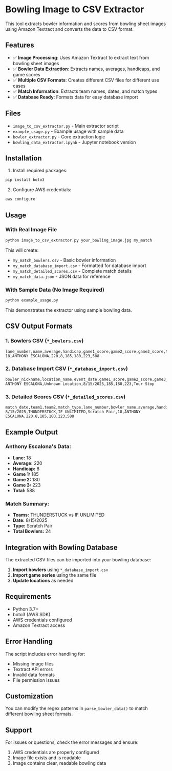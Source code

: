 # Bowling Image to CSV Extractor

This tool extracts bowler information and scores from bowling sheet images using Amazon Textract and converts the data to CSV format.

## Features

- ✅ **Image Processing**: Uses Amazon Textract to extract text from bowling sheet images
- ✅ **Bowler Data Extraction**: Extracts names, averages, handicaps, and game scores
- ✅ **Multiple CSV Formats**: Creates different CSV files for different use cases
- ✅ **Match Information**: Extracts team names, dates, and match types
- ✅ **Database Ready**: Formats data for easy database import

## Files

- `image_to_csv_extractor.py` - Main extractor script
- `example_usage.py` - Example usage with sample data
- `bowler_extractor.py` - Core extraction logic
- `bowling_data_extractor.ipynb` - Jupyter notebook version

## Installation

1. Install required packages:
```bash
pip install boto3
```

2. Configure AWS credentials:
```bash
aws configure
```

## Usage

### With Real Image File

```bash
python image_to_csv_extractor.py your_bowling_image.jpg my_match
```

This will create:
- `my_match_bowlers.csv` - Basic bowler information
- `my_match_database_import.csv` - Formatted for database import
- `my_match_detailed_scores.csv` - Complete match details
- `my_match_data.json` - JSON data for reference

### With Sample Data (No Image Required)

```bash
python example_usage.py
```

This demonstrates the extractor using sample bowling data.

## CSV Output Formats

### 1. Bowlers CSV (`*_bowlers.csv`)
```
lane_number,name,average,handicap,game1_score,game2_score,game3_score,total_score
18,ANTHONY ESCALONA,220,8,185,180,223,588
```

### 2. Database Import CSV (`*_database_import.csv`)
```
bowler_nickname,location_name,event_date,game1_score,game2_score,game3_score,series_type
ANTHONY ESCALONA,Unknown Location,8/15/2025,185,180,223,Tour Stop
```

### 3. Detailed Scores CSV (`*_detailed_scores.csv`)
```
match_date,team1,team2,match_type,lane_number,bowler_name,average,handicap,game1_score,game2_score,game3_score,total_score
8/15/2025,THUNDERSTUCK,IF UNLIMITED,Scratch Pair,18,ANTHONY ESCALONA,220,8,185,180,223,588
```

## Example Output

### Anthony Escalona's Data:
- **Lane:** 18
- **Average:** 220
- **Handicap:** 8
- **Game 1:** 185
- **Game 2:** 180
- **Game 3:** 223
- **Total:** 588

### Match Summary:
- **Teams:** THUNDERSTUCK vs IF UNLIMITED
- **Date:** 8/15/2025
- **Type:** Scratch Pair
- **Total Bowlers:** 24

## Integration with Bowling Database

The extracted CSV files can be imported into your bowling database:

1. **Import bowlers** using `*_database_import.csv`
2. **Import game series** using the same file
3. **Update locations** as needed

## Requirements

- Python 3.7+
- boto3 (AWS SDK)
- AWS credentials configured
- Amazon Textract access

## Error Handling

The script includes error handling for:
- Missing image files
- Textract API errors
- Invalid data formats
- File permission issues

## Customization

You can modify the regex patterns in `parse_bowler_data()` to match different bowling sheet formats.

## Support

For issues or questions, check the error messages and ensure:
1. AWS credentials are properly configured
2. Image file exists and is readable
3. Image contains clear, readable bowling data
